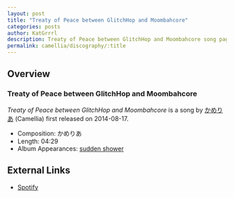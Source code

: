 ```yaml
---
layout: post
title: "Treaty of Peace between GlitchHop and Moombahcore"
categories: posts
author: KatGrrrl
description: Treaty of Peace between GlitchHop and Moombahcore song page
permalink: camellia/discography/:title
---
```


## Overview

### Treaty of Peace between GlitchHop and Moombahcore

*Treaty of Peace between GlitchHop and Moombahcore* is a song by [かめりあ](/camellia) (Camellia) first released on 2014-08-17.

* Composition: かめりあ
* Length: 04:29
* Album Appearances: [sudden shower](<{% link postsInclude/_posts/camellia/albums/sudden-shower/2023-12-05-sudden-shower.md %}>)

## External Links

* [Spotify](https://open.spotify.com/track/5ug4hgzjTLnkHHVhcNlWGD?si=5bf01f172b1c479e)
